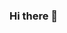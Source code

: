 ### Hi there 👋

<!--
**Md-Fahim-Khan/Md-Fahim-Khan** is a ✨ _special_ ✨ repository because its `README.md` (this file) appears on your GitHub profile.

Here are some ideas to get you started:

- 🔭 I’m currently working on ...
- 🌱 I’m currently learning Python programming language.
- 👯 I’m looking to collaborate on a 
- 🤔 I’m looking for help with the depths of using GitHub.
- 💬 Ask me about Anime !
- 📫 How to reach me: fahimkhan1785@gmail.com
- 😄 Pronouns: He/Him
- ⚡ Fun fact: ...
-->
